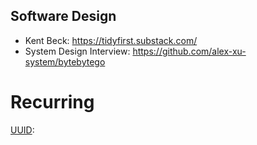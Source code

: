 ## Software Design

- Kent Beck: https://tidyfirst.substack.com/
- System Design Interview: https://github.com/alex-xu-system/bytebytego

# Recurring

[UUID](https://www.cockroachlabs.com/blog/what-is-a-uuid/):
